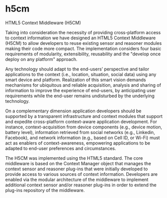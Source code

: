 # h5cm
HTML5 Context Middleware (H5CM)

Taking into consideration the necessity of providing cross-platform access to context information we have designed an HTML5 Context Middleware (H5CM) to allow developers to reuse existing sensor and reasoner modules making their code more compact. The implementation considers four basic requirements of modularity, extensibility, reusability and the "develop once deploy on any platform" approach.

Any technology should adapt to the end-users’ perspective and tailor applications to the context (i.e., location, situation, social data) using any smart device and platform. Realization of this smart vision demands mechanisms for ubiquitous and reliable acquisition, analysis and sharing of information to improve the experience of end-users, by anticipating user requirements while the end-user remains undisturbed by the underlying technology.

On a complementary dimension application developers should be supported by a transparent infrastructure and context modules that support and expedite cross-platform context-aware application development. For instance, context-acquisition from device components (e.g., device motion, battery level), information retrieved from social networks (e.g., Linkedin, Facebook), and network information (e.g., based on Cell ID, or Wi-Fi) must act as enablers of context-awareness, empowering applications to be adapted to end-user preferences and circumstances.

The H5CM was implemented using the HTML5 standard. The core middleware is based on the Context Manager object that manages the context sensor and reasoner plug-ins that were initially developed to provide access to various sources of context information. Developers are enabled via the modular architecture of the middleware to implement additional context sensor and/or reasoner plug-ins in order to extend the plug-ins repository of the middleware.
